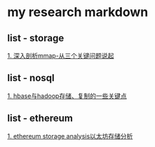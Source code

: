 # my research markdown

## list - storage

[1. 深入剖析mmap-从三个关键问题说起](https://github.com/dragon-distributed/book/blob/master/storage/1.深入剖析mmap-从三个关键问题说起.md)

## list - nosql

[1. hbase与hadoop存储、复制的一些关键点](https://github.com/dragon-distributed/book/blob/master/nosql/1.hbase%20and%20hadoop%20key%20information.md)

## list - ethereum
[1. ethereum storage analysis以太坊存储分析](https://github.com/dragon-distributed/book/blob/master/blockchain/1.ethereum%20storage%20analysis.md)

